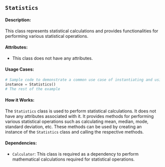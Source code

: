 ## `Statistics`

#### Description:
This class represents statistical calculations and provides functionalities for performing various statistical operations.

#### Attributes:
- This class does not have any attributes.

#### Usage Cases:

```python
# Sample code to demonstrate a common use case of instantiating and using the class
instance = Statistics()
# The rest of the example
```

#### How it Works:

The `Statistics` class is used to perform statistical calculations. It does not have any attributes associated with it. It provides methods for performing various statistical operations such as calculating mean, median, mode, standard deviation, etc. These methods can be used by creating an instance of the `Statistics` class and calling the respective methods.

#### Dependencies:
- `Calculator`: This class is required as a dependency to perform mathematical calculations required for statistical operations.